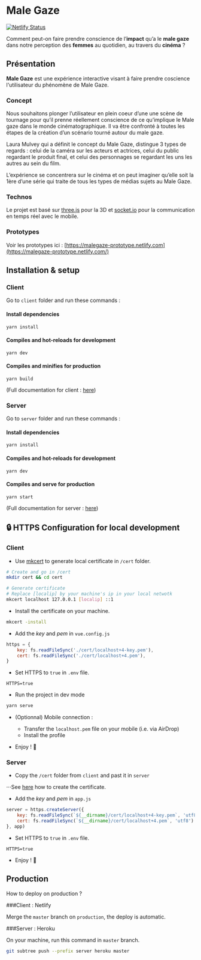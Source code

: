 # Male Gaze

[![Netlify Status](https://api.netlify.com/api/v1/badges/752f1a75-cedf-4203-8126-17cc6a19ca09/deploy-status)](https://app.netlify.com/sites/malegaze/deploys)

Comment peut-on faire prendre conscience de l’**impact** qu’a le **male gaze** dans notre perception des **femmes** au quotidien, au travers du **cinéma** ?

## Présentation
**Male Gaze** est une expérience interactive visant à faire prendre coscience l'utilisateur du phénomène de Male Gaze. 

### Concept
Nous souhaitons plonger l’utilisateur en plein coeur d’une une scène de tournage pour qu’il prenne réellement conscience de ce qu’implique le Male gaze dans le monde cinématographique. Il va être confronté à toutes les étapes de la création d’un scénario tourné autour du male gaze. 

Laura Mulvey qui a définit le concept du Male Gaze, distingue 3 types de regards : celui de la caméra sur les acteurs et actrices, celui du public regardant le produit final, et celui des personnages se regardant les uns les autres au sein du film. 

L’expérience se concentrera sur le cinéma et on peut imaginer qu’elle soit la 1ère d’une série qui traite de tous les types de médias sujets au Male Gaze.

### Technos
Le projet est basé sur [three.js](https://threejs.org/) pour la 3D et [socket.io](https://socket.io/) pour la communication en temps réel avec le mobile.

### Prototypes
Voir les prototypes ici : [https://malegaze-prototype.netlify.com](https://malegaze-prototype.netlify.com/)

## Installation & setup

### Client
Go to `client` folder and run these commands :

#### Install dependencies
```
yarn install
```

#### Compiles and hot-reloads for development
```
yarn dev
```

#### Compiles and minifies for production
```
yarn build
```

(Full documentation for client : [here](./client/README.md))

### Server
Go to `server` folder and run these commands :
#### Install dependencies
```
yarn install
```

#### Compiles and hot-reloads for development
```
yarn dev
```

#### Compiles and serve for production
```
yarn start
```

(Full documentation for server : [here](./server/README.md))

## 🔒 HTTPS Configuration for local development

### Client

- Use [mkcert](https://github.com/FiloSottile/mkcert) to generate local certificate in `/cert` folder.
````bash
# Create and go in /cert
mkdir cert && cd cert

# Generate certificate
# Replace [localip] by your machine's ip in your local netwotk
mkcert localhost 127.0.0.1 [localip] ::1
````

- Install the certificate on your machine.
````bash
mkcert -install
````

- Add the *key* and *pem* in `vue.config.js`
```js
https = {
    key: fs.readFileSync('./cert/localhost+4-key.pem'),
    cert: fs.readFileSync('./cert/localhost+4.pem'),
}
```

- Set HTTPS to `true` in `.env` file.
````dotenv
HTTPS=true
````

- Run the project in dev mode
```bash
yarn serve
```

- (Optionnal) Mobile connection :
    
    - Transfer the `localhost.pem` file on your mobile (i.e. via AirDrop)
    - Install the profile

- Enjoy ! 🎉


### Server

- Copy the `/cert` folder from `client` and past it in `server`

⋅⋅⋅See [here](#client-1) how to create the certificate.

- Add the *key* and *pem* in `app.js`
```js
server = https.createServer({
    key: fs.readFileSync(`${__dirname}/cert/localhost+4-key.pem`, 'utf8'),
    cert: fs.readFileSync(`${__dirname}/cert/localhost+4.pem`, 'utf8')
}, app)
```

- Set HTTPS to `true` in `.env` file.
````dotenv
HTTPS=true
````

- Enjoy ! 🎉

## Production

How to deploy on production ?

###Client : Netlify


Merge the `master` branch on `production`, the deploy is automatic.

###Server : Heroku

On your machine, run this command in `master` branch.
```bash
git subtree push --prefix server heroku master
```
